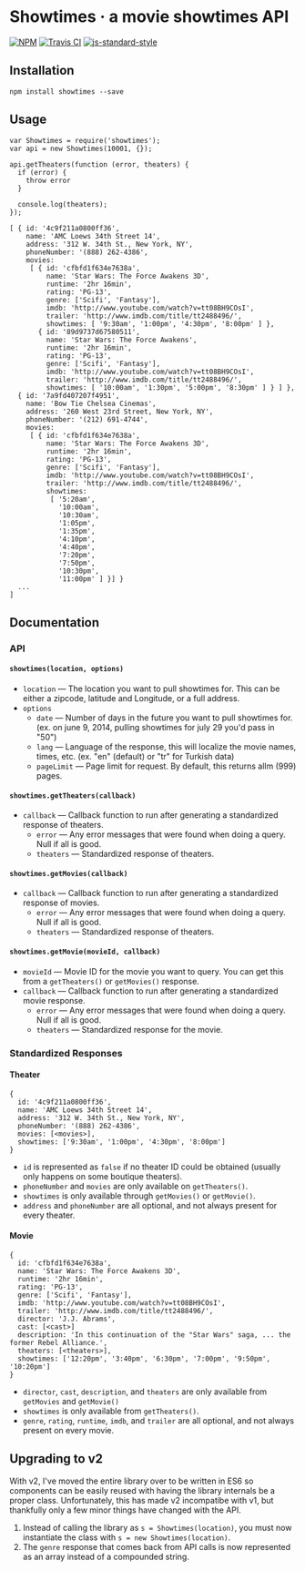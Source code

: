 # Showtimes · a movie showtimes API
[![NPM](http://img.shields.io/npm/v/showtimes.svg?style=flat)](https://www.npmjs.org/package/showtimes)
[![Travis CI](http://img.shields.io/travis/erunion/showtimes.svg?style=flat)](https://travis-ci.org/erunion/showtimes)
[![js-standard-style](https://img.shields.io/badge/code%20style-standard-brightgreen.svg)](http://standardjs.com/)

## Installation
```
npm install showtimes --save
```

## Usage
```
var Showtimes = require('showtimes');
var api = new Showtimes(10001, {});

api.getTheaters(function (error, theaters) {
  if (error) {
    throw error
  }

  console.log(theaters);
});
```

```
[ { id: '4c9f211a0800ff36',
    name: 'AMC Loews 34th Street 14',
    address: '312 W. 34th St., New York, NY',
    phoneNumber: '(888) 262-4386',
    movies:
     [ { id: 'cfbfd1f634e7638a',
         name: 'Star Wars: The Force Awakens 3D',
         runtime: '2hr 16min',
         rating: 'PG-13',
         genre: ['Scifi', 'Fantasy'],
         imdb: 'http://www.youtube.com/watch?v=tt08BH9COsI',
         trailer: 'http://www.imdb.com/title/tt2488496/',
         showtimes: [ '9:30am', '1:00pm', '4:30pm', '8:00pm' ] },
       { id: '89d9737d67580511',
         name: 'Star Wars: The Force Awakens',
         runtime: '2hr 16min',
         rating: 'PG-13',
         genre: ['Scifi', 'Fantasy'],
         imdb: 'http://www.youtube.com/watch?v=tt08BH9COsI',
         trailer: 'http://www.imdb.com/title/tt2488496/',
         showtimes: [ '10:00am', '1:30pm', '5:00pm', '8:30pm' ] } ] },
  { id: '7a9fd407207f4951',
    name: 'Bow Tie Chelsea Cinemas',
    address: '260 West 23rd Street, New York, NY',
    phoneNumber: '(212) 691-4744',
    movies:
     [ { id: 'cfbfd1f634e7638a',
         name: 'Star Wars: The Force Awakens 3D',
         runtime: '2hr 16min',
         rating: 'PG-13',
         genre: ['Scifi', 'Fantasy'],
         imdb: 'http://www.youtube.com/watch?v=tt08BH9COsI',
         trailer: 'http://www.imdb.com/title/tt2488496/',
         showtimes:
          [ '5:20am',
            '10:00am',
            '10:30am',
            '1:05pm',
            '1:35pm',
            '4:10pm',
            '4:40pm',
            '7:20pm',
            '7:50pm',
            '10:30pm',
            '11:00pm' ] }] }
  ...
]
```

## Documentation
### API
#### `showtimes(location, options)`
* `location` &mdash; The location you want to pull showtimes for. This can be either a zipcode, latitude and Longitude, or a full address.
* `options`
  * `date` &mdash; Number of days in the future you want to pull showtimes for. (ex. on june 9, 2014, pulling showtimes for july 29 you'd pass in "50")
  * `lang` &mdash; Language of the response, this will localize the movie names, times, etc. (ex. "en" (default) or "tr" for Turkish data)
  * `pageLimit` &mdash; Page limit for request. By default, this returns allm (999) pages.

#### `showtimes.getTheaters(callback)`
* `callback` &mdash; Callback function to run after generating a standardized response of theaters.
  * `error` &mdash; Any error messages that were found when doing a query. Null if all is good.
  * `theaters` &mdash; Standardized response of theaters.

#### `showtimes.getMovies(callback)`
* `callback` &mdash; Callback function to run after generating a standardized response of movies.
  * `error` &mdash; Any error messages that were found when doing a query. Null if all is good.
  * `theaters` &mdash; Standardized response of theaters.

#### `showtimes.getMovie(movieId, callback)`
* `movieId` &mdash; Movie ID for the movie you want to query. You can get this from a `getTheaters()` or `getMovies()` response.
* `callback` &mdash; Callback function to run after generating a standardized movie response.
  * `error` &mdash; Any error messages that were found when doing a query. Null if all is good.
  * `theaters` &mdash; Standardized response for the movie.

### Standardized Responses
#### Theater
```
{
  id: '4c9f211a0800ff36',
  name: 'AMC Loews 34th Street 14',
  address: '312 W. 34th St., New York, NY',
  phoneNumber: '(888) 262-4386',
  movies: [<movies>],
  showtimes: ['9:30am', '1:00pm', '4:30pm', '8:00pm']
}
```

* `id` is represented as `false` if no theater ID could be obtained (usually only happens on some boutique theaters).
* `phoneNumber` and `movies` are only available on `getTheaters()`.
* `showtimes` is only available through `getMovies()` or `getMovie()`.
* `address` and `phoneNumber` are all optional, and not always present for every theater.

#### Movie
```
{
  id: 'cfbfd1f634e7638a',
  name: 'Star Wars: The Force Awakens 3D',
  runtime: '2hr 16min',
  rating: 'PG-13',
  genre: ['Scifi', 'Fantasy'],
  imdb: 'http://www.youtube.com/watch?v=tt08BH9COsI',
  trailer: 'http://www.imdb.com/title/tt2488496/',
  director: 'J.J. Abrams',
  cast: [<cast>]
  description: 'In this continuation of the "Star Wars" saga, ... the former Rebel Alliance.',
  theaters: [<theaters>],
  showtimes: ['12:20pm', '3:40pm', '6:30pm', '7:00pm', '9:50pm', '10:20pm']
}
```

* `director`, `cast`, `description`, and `theaters` are only available from `getMovies` and `getMovie()`
* `showtimes` is only available from `getTheaters()`.
* `genre`, `rating`, `runtime`, `imdb`, and `trailer` are all optional, and not always present on every movie.

## Upgrading to v2
With v2, I've moved the entire library over to be written in ES6 so components can be easily reused with having the
library internals be a proper class. Unfortunately, this has made v2 incompatibe with v1, but thankfully only a few
minor things have changed with the API.

1. Instead of calling the library as `s = Showtimes(location)`, you must now instantiate the class with `s = new Showtimes(location)`.
2. The `genre` response that comes back from API calls is now represented as an array instead of a compounded string.
